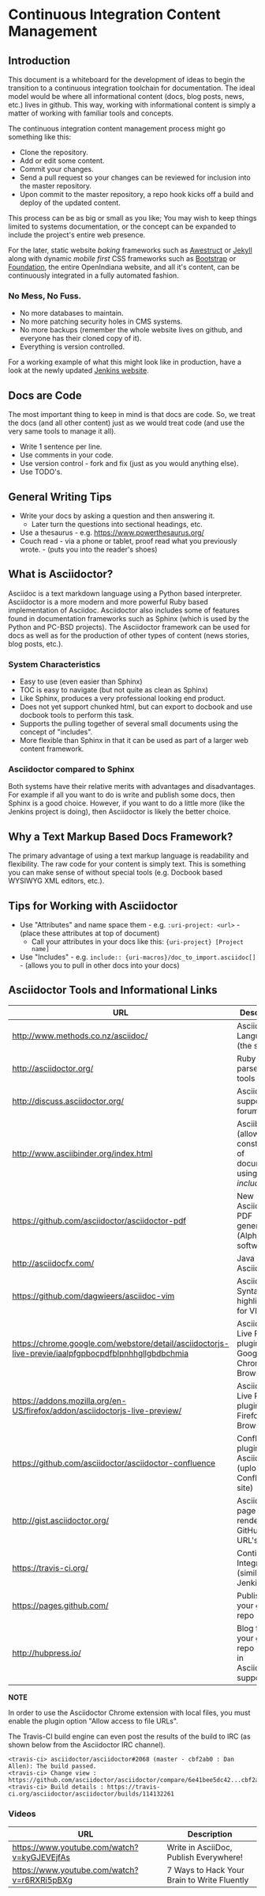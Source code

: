 # Continuous Integration Content Management


## Introduction

This document is a whiteboard for the development of ideas to begin the transition to a continuous integration toolchain for documentation.
The ideal model would be where all informational content (docs, blog posts, news, etc.) lives in github.
This way, working with informational content is simply a matter of working with familiar tools and concepts.

The continuous integration content management process might go something like this:

* Clone the repository.
* Add or edit some content.
* Commit your changes.
* Send a pull request so your changes can be reviewed for inclusion into the master repository.
* Upon commit to the master repository, a repo hook kicks off a build and deploy of the updated content.

This process can be as big or small as you like;
You may wish to keep things limited to systems documentation, or the concept can be expanded to include the project's entire web presence.

For the later, static website _baking_ frameworks such as [Awestruct](http://awestruct.org/) or [Jekyll](https://jekyllrb.com/) along with dynamic _mobile first_ CSS frameworks such as [Bootstrap](http://getbootstrap.com/) or [Foundation](http://foundation.zurb.com/), the entire OpenIndiana website, and all it's content, can be continuously integrated in a fully automated fashion.

### No Mess, No Fuss.

* No more databases to maintain.
* No more patching security holes in CMS systems.
* No more backups (remember the whole website lives on github, and everyone has their cloned copy of it).
* Everything is version controlled.

For a working example of what this might look like in production, have a look at the newly updated [Jenkins website](https://jenkins.io/index.html).

## Docs are Code

The most important thing to keep in mind is that docs are code.
So, we treat the docs (and all other content) just as we would treat code (and use the very same tools to manage it all).

* Write 1 sentence per line.
* Use comments in your code.
* Use version control - fork and fix (just as you would anything else).
* Use TODO's.

## General Writing Tips

* Write your docs by asking a question and then answering it.
    * Later turn the questions into sectional headings, etc.
* Use a thesaurus - e.g. https://www.powerthesaurus.org/
* Couch read - via a phone or tablet, proof read what you previously wrote. - (puts you into the reader's shoes)

## What is Asciidoctor?

Asciidoc is a text markdown language using a Python based interpreter.
Asciidoctor is a more modern and more powerful Ruby based implementation of Asciidoc.
Asciidoctor also includes some of features found in documentation frameworks such as Sphinx (which is used by the Python and PC-BSD projects).
The Asciidoctor framework can be used for docs as well as for the production of other types of content (news stories, blog posts, etc.).

### System Characteristics

* Easy to use (even easier than Sphinx)
* TOC is easy to navigate (but not quite as clean as Sphinx)
* Like Sphinx, produces a very professional looking end product.
* Does not yet support chunked html, but can export to docbook and use docbook tools to perform this task.
* Supports the pulling together of several small documents using the concept of "includes".
* More flexible than Sphinx in that it can be used as part of a larger web content framework.

### Asciidoctor compared to Sphinx

Both systems have their relative merits with advantages and disadvantages.
For example if all you want to do is write and publish some docs, then Sphinx is a good choice.
However, if you want to do a little more (like the Jenkins project is doing), then Asciidoctor is likely the better choice.


## Why a Text Markup Based Docs Framework?

The primary advantage of using a text markup language is readability and flexibility.
The raw code for your content is simply text.
This is something you can make sense of without special tools (e.g. Docbook based WYSIWYG XML editors, etc.).


## Tips for Working with Asciidoctor

* Use "Attributes" and name space them - e.g. `:uri-project: <url>` -(place these attributes at top of document)
    * Call your attributes in your docs like this: `{uri-project} [Project name]`
* Use "Includes" - e.g. `include:: {uri-macros}/doc_to_import.asciidoc[]` - (allows you to pull in other docs into your docs)

## Asciidoctor Tools and Informational Links

| URL | Description |
|------------------------------------------------------------------------------------------------------|-----------------------------------------------------------------------|
| http://www.methods.co.nz/asciidoc/ | Asciidoc Language (the syntax) |
| http://asciidoctor.org/ | Ruby based parser and tools |
| http://discuss.asciidoctor.org/ | Asciidoctor support forum |
| http://www.asciibinder.org/index.html | Asciibinder - (allows the construction of documents using _includes_) |
| https://github.com/asciidoctor/asciidoctor-pdf | New Asciidoctor PDF generator (Alpha software) |
| http://asciidocfx.com/ | Java based Asciidoc IDE |
| https://github.com/dagwieers/asciidoc-vim | Asciidoc Syntax highlighting for VIM |
| https://chrome.google.com/webstore/detail/asciidoctorjs-live-previe/iaalpfgpbocpdfblpnhhgllgbdbchmia | Asciidoctor.js Live Preview plugin for Google Chrome Web Browser |
| https://addons.mozilla.org/en-US/firefox/addon/asciidoctorjs-live-preview/ | Asciidoctor.js Live Preview plugin for Firefox Web Browser |
| https://github.com/asciidoctor/asciidoctor-confluence | Confluence plugin for Asciidoctor - (uploads to Confluence site) |
| http://gist.asciidoctor.org/ | Asciidoctor page renderer for GitHub Gist URL's |
| https://travis-ci.org/ | Continuous Integration (similar to Jenkins, etc.) |
| https://pages.github.com/ | Publish from your github repo |
| http://hubpress.io/ | Blog from your github repo - built in Asciidoctor support |

**NOTE**

In order to use the Asciidoctor Chrome extension with local files, you must enable the plugin option "Allow access to file URLs".

The Travis-CI build engine can even post the results of the build to IRC (as shown below from the Asciidoctor IRC channel).

	<travis-ci> asciidoctor/asciidoctor#2068 (master - cbf2ab0 : Dan Allen): The build passed.
	<travis-ci> Change view : https://github.com/asciidoctor/asciidoctor/compare/6e41bee5dc42...cbf2ab0a9b78
	<travis-ci> Build details : https://travis-ci.org/asciidoctor/asciidoctor/builds/114132261

### Videos

| URL | Description |
|---------------------------------------------|---------------------------------------------|
| https://www.youtube.com/watch?v=kyGJEVEjfAs | Write in AsciiDoc, Publish Everywhere! |
| https://www.youtube.com/watch?v=r6RXRi5pBXg | 7 Ways to Hack Your Brain to Write Fluently |
